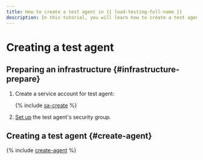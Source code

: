 ```yaml
---
title: How to create a test agent in {{ load-testing-full-name }}
description: In this tutorial, you will learn how to create a test agent.
---
```


# Creating a test agent

## Preparing an infrastructure {#infrastructure-prepare}

1. Create a service account for test agent:

   {% include [sa-create](../../_includes/load-testing/sa-create.md) %}
1. [Set up](../../load-testing/operations/security-groups-agent.md) the test agent's security group.

## Creating a test agent {#create-agent}

{% include [create-agent](../../_includes/load-testing/create-agent.md) %}